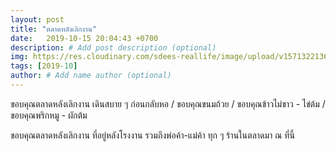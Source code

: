 ```yaml
---
layout: post
title: "ตลาดหลังเลิกงาน"
date:   2019-10-15 20:04:43 +0700
description: # Add post description (optional)
img: https://res.cloudinary.com/sdees-reallife/image/upload/v1571322136/line_1571146250146.jpg # Add image post (optional)
tags: [2019-10]
author: # Add name author (optional)
---
```

ขอบคุณตลาดหลังเลิกงาน เดินสบาย ๆ ก่อนกลับหอ / ขอบคุณขนมถ้วย / ขอบคุณข้าวไม่ขาว - ไข่ต้ม / ขอบคุณพริกหมู - ผักต้ม

<i class="fa fa-child" style="color:plum"></i>

ขอบคุณตลาดหลังเลิกงาน ที่อยู่หลังโรงงาน รวมถึงพ่อค้า-แม่ค้า ทุก ๆ ร้านในตลาดมา ณ ที่นี้
